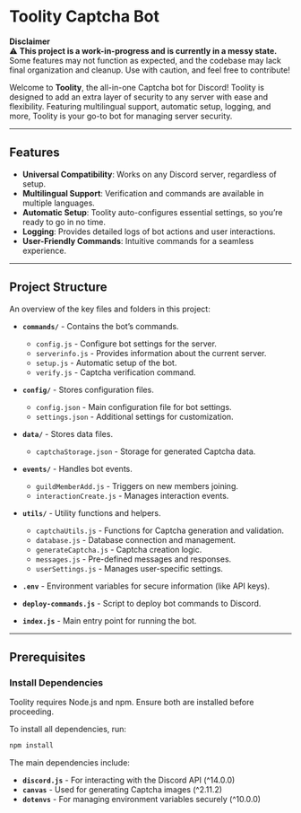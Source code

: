 # Toolity Captcha Bot

**Disclaimer**  
⚠️ **This project is a work-in-progress and is currently in a messy state.** Some features may not function as expected, and the codebase may lack final organization and cleanup. Use with caution, and feel free to contribute!

Welcome to **Toolity**, the all-in-one Captcha bot for Discord! Toolity is designed to add an extra layer of security to any server with ease and flexibility. Featuring multilingual support, automatic setup, logging, and more, Toolity is your go-to bot for managing server security.

---

## Features

- **Universal Compatibility**: Works on any Discord server, regardless of setup.
- **Multilingual Support**: Verification and commands are available in multiple languages.
- **Automatic Setup**: Toolity auto-configures essential settings, so you’re ready to go in no time.
- **Logging**: Provides detailed logs of bot actions and user interactions.
- **User-Friendly Commands**: Intuitive commands for a seamless experience.

---

## Project Structure

An overview of the key files and folders in this project:

- **`commands/`** - Contains the bot’s commands.
  - `config.js` - Configure bot settings for the server.
  - `serverinfo.js` - Provides information about the current server.
  - `setup.js` - Automatic setup of the bot.
  - `verify.js` - Captcha verification command.

- **`config/`** - Stores configuration files.
  - `config.json` - Main configuration file for bot settings.
  - `settings.json` - Additional settings for customization.

- **`data/`** - Stores data files.
  - `captchaStorage.json` - Storage for generated Captcha data.

- **`events/`** - Handles bot events.
  - `guildMemberAdd.js` - Triggers on new members joining.
  - `interactionCreate.js` - Manages interaction events.

- **`utils/`** - Utility functions and helpers.
  - `captchaUtils.js` - Functions for Captcha generation and validation.
  - `database.js` - Database connection and management.
  - `generateCaptcha.js` - Captcha creation logic.
  - `messages.js` - Pre-defined messages and responses.
  - `userSettings.js` - Manages user-specific settings.

- **`.env`** - Environment variables for secure information (like API keys).
- **`deploy-commands.js`** - Script to deploy bot commands to Discord.
- **`index.js`** - Main entry point for running the bot.

---

## Prerequisites

### Install Dependencies

Toolity requires Node.js and npm. Ensure both are installed before proceeding.

To install all dependencies, run:

```bash
npm install
```
The main dependencies include:
- **`discord.js`** - For interacting with the Discord API (^14.0.0)
- **`canvas`** - Used for generating Captcha images (^2.11.2)
- **`dotenvs`** - For managing environment variables securely (^10.0.0)
